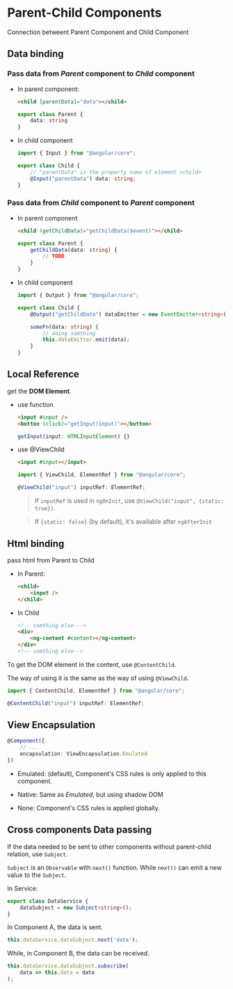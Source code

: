 # Parent-Child Components

Connection betweent Parent Component and Child Component

## Data binding

### Pass data from *Parent* component to *Child* component

* In parent component:

    ```html
    <child [parentData]="data"></child>
    ```

    ```typescript
    export class Parent {
        data: string
    }
    ```

* In child component

    ```typescript
    import { Input } from "@angular/core";

    export class Child {
        // "parentData" is the property name of element <child>
        @Input("parentData") data: string;
    }
    ```

### Pass data from *Child* component to *Parent* component

* In parent component

    ```html
    <child (getChildData)="getChildData($event)"></child>
    ```

    ```typescript
    export class Parent {
        getChildData(data: string) {
            // TODO
        }
    }
    ```

* In child component

    ```typescript
    import { Output } from "@angular/core";

    export class Child {
        @Output("getChildData") dataEmitter = new EventEmitter<string>();

        someFn(data: string) {
            // doing somthing
            this.dataEmitter.emit(data);
        }
    }

## Local Reference

get the **DOM Element**.

* use function

    ```html
    <input #input />
    <button (click)="getInput(input)"></button>
    ```

    ```typescript
    getInput(input: HTMLInputElement) {}
    ```

* use @ViewChild

    ```html
    <input #input></input>
    ```

    ```typescript
    import { ViewChild, ElementRef } from "@angular/core";

    @ViewChild("input") inputRef: ElementRef;
    ```

    > If `inputRef` is used in `ngOnInit`, use `@ViewChild("input", {static: true})`.

    > If `{static: false}` (by default), it's available after `ngAfterInit`

## Html binding

pass html from Parent to Child

* In Parent:

    ```html
    <child>
        <input />
    </child>
    ```

* In Child

    ```html
    <!-- somthing else -->
    <div>
        <ng-content #content></ng-content>
    </div>
    <!-- somthing else-->
    ```

To get the DOM element in the content, use `@ContentChild`.

The way of using it is the same as the way of using `@ViewChild`.

```typescript
import { ContentChild, ElementRef } from "@angular/core";

@ContentChild("input") inputRef: ElementRef;
```

## View Encapsulation

```typescript
@Component({
    // ...
    encapsulation: ViewEncapsulation.Emulated
})
```

* Emulated: (default), Component's CSS rules is only applied to this component.

* Native: Same as *Emulated*, but using shadow DOM

* None: Component's CSS rules is applied globally.

## Cross components Data passing

If the data needed to be sent to other components without parent-child relation, use `Subject`.

`Subject` is an `Observable` with `next()` function. While `next()` can emit a new value to the `Subject`.

In Service:

```typescript
export class DataService {
    dataSubject = new Subject<string>();
}
```

In Component A, the data is sent.

```typescript
this.dataService.dataSubject.next('data');
```

While, in Component B, the data can be received.

```typescript
this.dataService.dataSubject.subscribe(
    data => this.data = data
);
```
